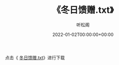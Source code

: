 ﻿---
title:  《冬日馈赠.txt》
date:   2022-01-02T00:00:00+00:00
author: 听松阁
layout: post
permalink: /冬日馈赠/
categories: 小说
tags: [小说]
---

点击《 [冬日馈赠.txt](http://img.660000.xyz/bookstukust/book/bntxt/10/冬日馈赠.txt)》进行下载